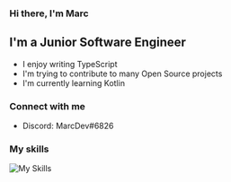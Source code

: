 ### Hi there, I'm Marc

## I'm a Junior Software Engineer

- I enjoy writing TypeScript
- I'm trying to contribute to many Open Source projects
- I'm currently learning Kotlin

### Connect with me

- Discord: MarcDev#6826


### My skills

![My Skills](https://skillicons.dev/icons?i=ts,js,html,css,figma,express,mongodb,nextjs,nodejs,react,sass,dart,flutter,tailwind,kotlin,go)
